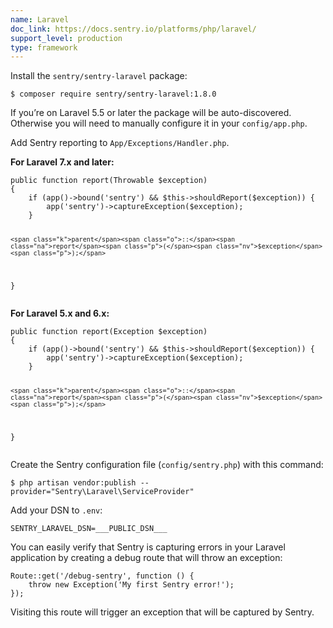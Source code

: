```yaml
---
name: Laravel
doc_link: https://docs.sentry.io/platforms/php/laravel/
support_level: production
type: framework
---
```

<p>Install the <code class="highlighter-rouge">sentry/sentry-laravel</code> package:</p>

<div class="language-bash highlighter-rouge"><div class="highlight"><pre class="highlight"><code><span class="nv">$ </span>composer require sentry/sentry-laravel:1.8.0
</code></pre></div></div>

<p>If you’re on Laravel 5.5 or later the package will be auto-discovered. Otherwise you will need to manually configure it in your <code class="highlighter-rouge">config/app.php</code>.</p>



<p>Add Sentry reporting to <code class="highlighter-rouge">App/Exceptions/Handler.php</code>.</p>

<p><strong>For Laravel 7.x and later:</strong></p>

<div class="language-php highlighter-rouge"><div class="highlight"><pre class="highlight"><code><span class="k">public</span> <span class="k">function</span> <span class="nf">report</span><span class="p">(</span><span class="nx">Throwable</span> <span class="nv">$exception</span><span class="p">)</span>
<span class="p">{</span>
    <span class="k">if</span> <span class="p">(</span><span class="nx">app</span><span class="p">()</span><span class="o">-&gt;</span><span class="na">bound</span><span class="p">(</span><span class="s1">'sentry'</span><span class="p">)</span> <span class="o">&amp;&amp;</span> <span class="nv">$this</span><span class="o">-&gt;</span><span class="na">shouldReport</span><span class="p">(</span><span class="nv">$exception</span><span class="p">))</span> <span class="p">{</span>
        <span class="nx">app</span><span class="p">(</span><span class="s1">'sentry'</span><span class="p">)</span><span class="o">-&gt;</span><span class="na">captureException</span><span class="p">(</span><span class="nv">$exception</span><span class="p">);</span>
    <span class="p">}</span>

    <span class="k">parent</span><span class="o">::</span><span class="na">report</span><span class="p">(</span><span class="nv">$exception</span><span class="p">);</span>
<span class="p">}</span>
</code></pre></div></div>

<p><strong>For Laravel 5.x and 6.x:</strong></p>

<div class="language-php highlighter-rouge"><div class="highlight"><pre class="highlight"><code><span class="k">public</span> <span class="k">function</span> <span class="nf">report</span><span class="p">(</span><span class="nx">Exception</span> <span class="nv">$exception</span><span class="p">)</span>
<span class="p">{</span>
    <span class="k">if</span> <span class="p">(</span><span class="nx">app</span><span class="p">()</span><span class="o">-&gt;</span><span class="na">bound</span><span class="p">(</span><span class="s1">'sentry'</span><span class="p">)</span> <span class="o">&amp;&amp;</span> <span class="nv">$this</span><span class="o">-&gt;</span><span class="na">shouldReport</span><span class="p">(</span><span class="nv">$exception</span><span class="p">))</span> <span class="p">{</span>
        <span class="nx">app</span><span class="p">(</span><span class="s1">'sentry'</span><span class="p">)</span><span class="o">-&gt;</span><span class="na">captureException</span><span class="p">(</span><span class="nv">$exception</span><span class="p">);</span>
    <span class="p">}</span>

    <span class="k">parent</span><span class="o">::</span><span class="na">report</span><span class="p">(</span><span class="nv">$exception</span><span class="p">);</span>
<span class="p">}</span>
</code></pre></div></div>

<p>Create the Sentry configuration file (<code class="highlighter-rouge">config/sentry.php</code>) with this command:</p>

<div class="language-sh highlighter-rouge"><div class="highlight"><pre class="highlight"><code><span class="nv">$ </span>php artisan vendor:publish <span class="nt">--provider</span><span class="o">=</span><span class="s2">"Sentry</span><span class="se">\L</span><span class="s2">aravel</span><span class="se">\S</span><span class="s2">erviceProvider"</span>
</code></pre></div></div>

<p>Add your DSN to <code class="highlighter-rouge">.env</code>:</p>

<div class="language-sh highlighter-rouge"><div class="highlight"><pre class="highlight"><code><span class="nv">SENTRY_LARAVEL_DSN</span><span class="o">=</span>___PUBLIC_DSN___
</code></pre></div></div>
<p>You can easily verify that Sentry is capturing errors in your Laravel application by creating a debug route that will throw an exception:</p>

<div class="language-php highlighter-rouge"><div class="highlight"><pre class="highlight"><code><span class="nx">Route</span><span class="o">::</span><span class="na">get</span><span class="p">(</span><span class="s1">'/debug-sentry'</span><span class="p">,</span> <span class="k">function</span> <span class="p">()</span> <span class="p">{</span>
    <span class="k">throw</span> <span class="k">new</span> <span class="nx">Exception</span><span class="p">(</span><span class="s1">'My first Sentry error!'</span><span class="p">);</span>
<span class="p">});</span>
</code></pre></div></div>

<p>Visiting this route will trigger an exception that will be captured by Sentry.</p>
